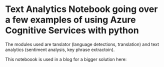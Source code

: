 # Text Analytics Notebook going over a few examples of using Azure Cognitive Services with python
The modules used are tanslator (language detections, translation) and text analytics (sentiment analysis, key phrase extractoin).

This noteboook is used in a blog for a bigger solution here:
